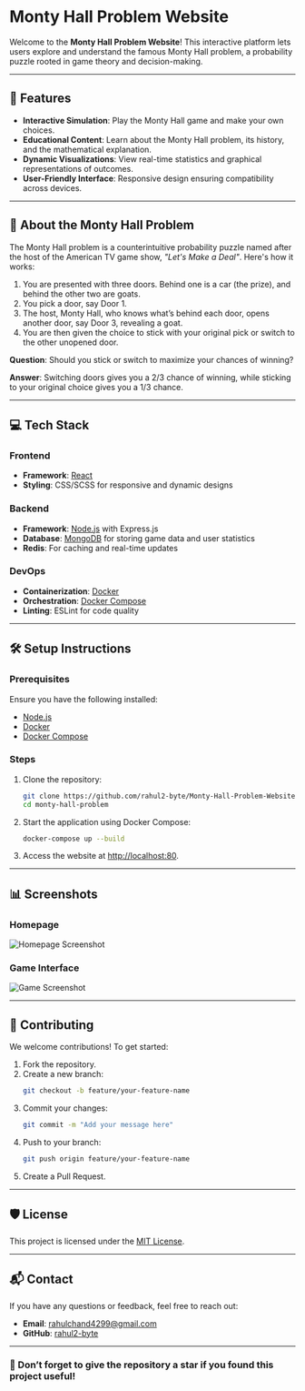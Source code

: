 # Monty Hall Problem Website

Welcome to the **Monty Hall Problem Website**! This interactive platform lets users explore and understand the famous Monty Hall problem, a probability puzzle rooted in game theory and decision-making.

---

## 🚀 Features

- **Interactive Simulation**: Play the Monty Hall game and make your own choices.
- **Educational Content**: Learn about the Monty Hall problem, its history, and the mathematical explanation.
- **Dynamic Visualizations**: View real-time statistics and graphical representations of outcomes.
- **User-Friendly Interface**: Responsive design ensuring compatibility across devices.

---

## 🎯 About the Monty Hall Problem

The Monty Hall problem is a counterintuitive probability puzzle named after the host of the American TV game show, *"Let's Make a Deal"*. Here's how it works:

1. You are presented with three doors. Behind one is a car (the prize), and behind the other two are goats.
2. You pick a door, say Door 1.
3. The host, Monty Hall, who knows what’s behind each door, opens another door, say Door 3, revealing a goat.
4. You are then given the choice to stick with your original pick or switch to the other unopened door.

**Question**: Should you stick or switch to maximize your chances of winning?

**Answer**: Switching doors gives you a 2/3 chance of winning, while sticking to your original choice gives you a 1/3 chance.

---

## 💻 Tech Stack

### Frontend
- **Framework**: [React](https://reactjs.org/)
- **Styling**: CSS/SCSS for responsive and dynamic designs

### Backend
- **Framework**: [Node.js](https://nodejs.org/) with Express.js
- **Database**: [MongoDB](https://www.mongodb.com/) for storing game data and user statistics
- **Redis**: For caching and real-time updates

### DevOps
- **Containerization**: [Docker](https://www.docker.com/)
- **Orchestration**: [Docker Compose](https://docs.docker.com/compose/)
- **Linting**: ESLint for code quality

---

## 🛠️ Setup Instructions

### Prerequisites
Ensure you have the following installed:
- [Node.js](https://nodejs.org/)
- [Docker](https://www.docker.com/)
- [Docker Compose](https://docs.docker.com/compose/)

### Steps
1. Clone the repository:
   ```bash
   git clone https://github.com/rahul2-byte/Monty-Hall-Problem-Website.git
   cd monty-hall-problem
   ```

2. Start the application using Docker Compose:
   ```bash
   docker-compose up --build
   ```

3. Access the website at [http://localhost:80](http://localhost:80).

---

## 📊 Screenshots

### Homepage
![Homepage Screenshot](https://via.placeholder.com/800x400?text=Homepage)

### Game Interface
![Game Screenshot](https://via.placeholder.com/800x400?text=Game+Interface)

---

## 🤝 Contributing

We welcome contributions! To get started:

1. Fork the repository.
2. Create a new branch:
   ```bash
   git checkout -b feature/your-feature-name
   ```
3. Commit your changes:
   ```bash
   git commit -m "Add your message here"
   ```
4. Push to your branch:
   ```bash
   git push origin feature/your-feature-name
   ```
5. Create a Pull Request.

---

## 🛡️ License

This project is licensed under the [MIT License](LICENSE).

---

## 📬 Contact

If you have any questions or feedback, feel free to reach out:

- **Email**: rahulchand4299@gmail.com
- **GitHub**: [rahul2-byte](https://github.com/rahul2-byte)

---

### 🌟 Don’t forget to give the repository a star if you found this project useful!

